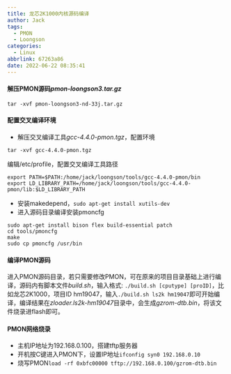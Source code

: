 ```yaml
---
title: 龙芯2K1000内核源码编译
author: Jack
tags:
  - PMON
  - Loongson
categories:
  - Linux
abbrlink: 67263a86
date: 2022-06-22 08:35:41
---
```


#### 解压PMON源码*pmon-loongson3.tar.gz*
```
tar -xvf pmon-loongson3-nd-33j.tar.gz
```
#### 配置交叉编译环境
+ 解压交叉编译工具*gcc-4.4.0-pmon.tgz*，配置环境
<!-- more -->
```
tar -xvf gcc-4.4.0-pmon.tgz
```
编辑/etc/profile，配置交叉编译工具路径
```
export PATH=$PATH:/home/jack/loongson/tools/gcc-4.4.0-pmon/bin
export LD_LIBRARY_PATH=/home/jack/loongson/tools/gcc-4.4.0-pmon/lib:$LD_LIBRARY_PATH

```
+ 安装makedepend，`sudo apt-get install xutils-dev `
+ 进入源码目录编译安装pmoncfg
```
sudo apt-get install bison flex build-essential patch
cd tools/pmoncfg 
make 
sudo cp pmoncfg /usr/bin
```

#### 编译PMON源码
进入PMON源码目录，若只需要修改PMON，可在原来的项目目录基础上进行编译，源码内有脚本文件*build.sh*，输入格式: `./build.sh [cputype] [proID]`，比如龙芯2K1000，项目ID hm19047，输入`./build.sh ls2k hm19047`即可开始编译，编译结果在*zloader.ls2k-hm19047*目录中，会生成*gzrom-dtb.bin*，将该文件烧录进flash即可。

#### PMON网络烧录
+ 主机IP地址为192.168.0.100，搭建tftp服务器
+ 开机按C键进入PMON下，设置IP地址`ifconfig syn0 192.168.0.10`
+ 烧写PMON`load -rf 0xbfc00000 tftp://192.168.0.100/gzrom-dtb.bin`
